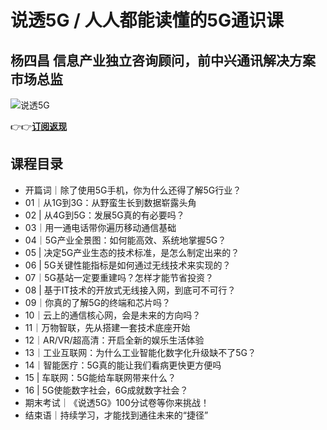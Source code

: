 说透5G / 人人都能读懂的5G通识课
===================

杨四昌 **信息产业独立咨询顾问，前中兴通讯解决方案市场总监**
--------------------------------

![说透5G](https://www.geekgay.com/storage/geek/geek_81f9456784879d5e8892fe608cbcc92d.jpg)  
  
👉👉[**订阅返现**](https://time.geekbang.org/column/intro/100080901?code=FMfM76IrrNfmQ7%2FmCgSsx6pKXHG0BTjbVctP0M7pOP0%3D "说透5G")  
  
课程目录
----

  
  
- 开篇词｜除了使用5G手机，你为什么还得了解5G行业？
- 01｜从1G到3G：从野蛮生长到数据崭露头角
- 02 | 从4G到5G：发展5G真的有必要吗？
- 03｜用一通电话带你遍历移动通信基础
- 04｜5G产业全景图：如何能高效、系统地掌握5G？
- 05 | 决定5G产业生态的技术标准，是怎么制定出来的？
- 06 | 5G关键性能指标是如何通过无线技术来实现的？
- 07｜5G基站一定要重建吗？怎样才能节省投资？
- 08 | 基于IT技术的开放式无线接入网，到底可不可行？
- 09｜你真的了解5G的终端和芯片吗？
- 10｜云上的通信核心网，会是未来的方向吗？
- 11｜万物智联，先从搭建一套技术底座开始
- 12｜AR/VR/超高清：开启全新的娱乐生活体验
- 13｜工业互联网：为什么工业智能化数字化升级缺不了5G？
- 14｜智能医疗：5G真的能让我们看病更快更方便吗
- 15 | 车联网：5G能给车联网带来什么？
- 16 | 5G使能数字社会，6G成就数字社会？
- 期末考试｜《说透5G》100分试卷等你来挑战！
- 结束语｜持续学习，才能找到通往未来的“捷径”